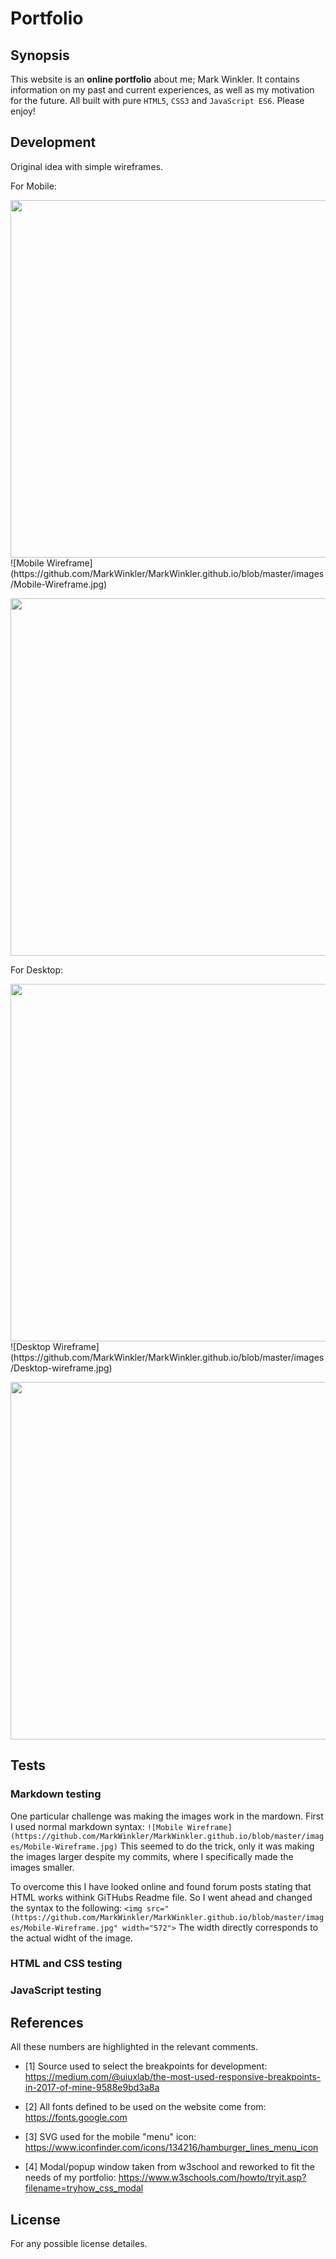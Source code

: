 # Portfolio


## Synopsis


This website is an **online portfolio** about me; Mark Winkler.
It contains information on my past and current experiences,
as well as my motivation for the future. All built with
pure `HTML5`, `CSS3` and `JavaScript ES6`.
Please enjoy!


## Development

Original idea with simple wireframes.

For Mobile:

<img src="(https://github.com/MarkWinkler/MarkWinkler.github.io/blob/master/images/Mobile-Wireframe.jpg" width="572">
![Mobile Wireframe](https://github.com/MarkWinkler/MarkWinkler.github.io/blob/master/images/Mobile-Wireframe.jpg)

<a href="url"><img src="https://github.com/MarkWinkler/MarkWinkler.github.io/blob/master/images/Mobile-Wireframe.jpg" align="center" width="572"></a>



For Desktop:

<img src="(https://github.com/MarkWinkler/MarkWinkler.github.io/blob/master/images/Desktop-wireframe.jpg" width="572">
![Desktop Wireframe](https://github.com/MarkWinkler/MarkWinkler.github.io/blob/master/images/Desktop-wireframe.jpg)

<a href="url"><img src="https://github.com/MarkWinkler/MarkWinkler.github.io/blob/master/images/Desktop-wireframe.jpg" align="center" width="572"></a>

## Tests

### Markdown testing
One particular challenge was making the images work in the mardown.
First I used normal markdown syntax:
`![Mobile Wireframe](https://github.com/MarkWinkler/MarkWinkler.github.io/blob/master/images/Mobile-Wireframe.jpg)`
This seemed to do the trick, only it was making the images larger despite my commits, where I specifically made 
the images smaller.

To overcome this I have looked online and found forum posts stating that HTML works withink GiTHubs Readme file.
So I went ahead and changed the syntax to the following:
`<img src="(https://github.com/MarkWinkler/MarkWinkler.github.io/blob/master/images/Mobile-Wireframe.jpg" width="572">`
The width directly corresponds to the actual widht of the image.

### HTML and CSS testing

### JavaScript testing



## References

All these numbers are highlighted in the relevant comments.

- [1] Source used to select the breakpoints for development: https://medium.com/@uiuxlab/the-most-used-responsive-breakpoints-in-2017-of-mine-9588e9bd3a8a

- [2] All fonts defined to be used on the website come from: https://fonts.google.com

- [3] SVG used for the mobile "menu" icon: https://www.iconfinder.com/icons/134216/hamburger_lines_menu_icon

- [4] Modal/popup window taken from w3school and reworked to fit the needs of my portfolio: https://www.w3schools.com/howto/tryit.asp?filename=tryhow_css_modal


## License

For any possible license detailes.